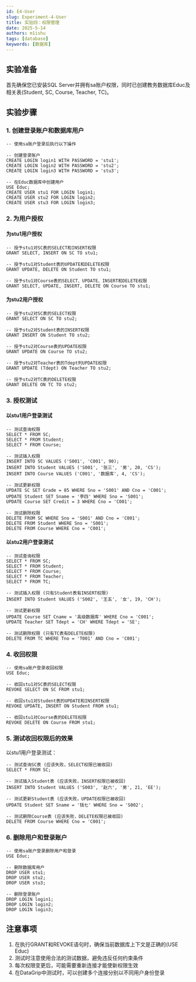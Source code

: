 ```yaml
---
id: E4-User
slug: Experiment-4-User
title: 实验四：权限管理
date: 2025-5-14
authors: m1ishu
tags: [database]
keywords: [数据库]
---
```

## 实验准备

首先确保您已安装SQL Server并拥有sa账户权限，同时已创建教务数据库Educ及相关表(Student, SC, Course, Teacher, TC)。

## 实验步骤

### 1. 创建登录账户和数据库用户

```
-- 使用sa账户登录后执行以下操作

-- 创建登录账户
CREATE LOGIN login1 WITH PASSWORD = 'stu1';
CREATE LOGIN login2 WITH PASSWORD = 'stu2';
CREATE LOGIN login3 WITH PASSWORD = 'stu3';

-- 在Educ数据库中创建用户
USE Educ;
CREATE USER stu1 FOR LOGIN login1;
CREATE USER stu2 FOR LOGIN login2;
CREATE USER stu3 FOR LOGIN login3;
```

### 2. 为用户授权

#### 为stu1用户授权

```
-- 授予stu1对SC表的SELECT和INSERT权限
GRANT SELECT, INSERT ON SC TO stu1;

-- 授予stu1对Student表的UPDATE和DELETE权限
GRANT UPDATE, DELETE ON Student TO stu1;

-- 授予stu1对Course表的SELECT、UPDATE、INSERT和DELETE权限
GRANT SELECT, UPDATE, INSERT, DELETE ON Course TO stu1;
```

#### 为stu2用户授权

```
-- 授予stu2对SC表的SELECT权限
GRANT SELECT ON SC TO stu2;

-- 授予stu2对Student表的INSERT权限
GRANT INSERT ON Student TO stu2;

-- 授予stu2对Course表的UPDATE权限
GRANT UPDATE ON Course TO stu2;

-- 授予stu2对Teacher表的Tdept列UPDATE权限
GRANT UPDATE (Tdept) ON Teacher TO stu2;

-- 授予stu2对TC表的DELETE权限
GRANT DELETE ON TC TO stu2;
```

### 3. 授权测试

#### 以stu1用户登录测试

```
-- 测试查询权限
SELECT * FROM SC;
SELECT * FROM Student;
SELECT * FROM Course;

-- 测试插入权限
INSERT INTO SC VALUES ('S001', 'C001', 90);
INSERT INTO Student VALUES ('S001', '张三', '男', 20, 'CS');
INSERT INTO Course VALUES ('C001', '数据库', 4, 'CS');

-- 测试更新权限
UPDATE SC SET Grade = 85 WHERE Sno = 'S001' AND Cno = 'C001';
UPDATE Student SET Sname = '李四' WHERE Sno = 'S001';
UPDATE Course SET Credit = 3 WHERE Cno = 'C001';

-- 测试删除权限
DELETE FROM SC WHERE Sno = 'S001' AND Cno = 'C001';
DELETE FROM Student WHERE Sno = 'S001';
DELETE FROM Course WHERE Cno = 'C001';
```

#### 以stu2用户登录测试

```
-- 测试查询权限
SELECT * FROM SC;
SELECT * FROM Student;
SELECT * FROM Course;
SELECT * FROM Teacher;
SELECT * FROM TC;

-- 测试插入权限 (只有Student表有INSERT权限)
INSERT INTO Student VALUES ('S002', '王五', '女', 19, 'CH');

-- 测试更新权限
UPDATE Course SET Cname = '高级数据库' WHERE Cno = 'C001';
UPDATE Teacher SET Tdept = 'CH' WHERE Tdept = 'SE';

-- 测试删除权限 (只有TC表有DELETE权限)
DELETE FROM TC WHERE Tno = 'T001' AND Cno = 'C001';
```

### 4. 收回权限

```
-- 使用sa账户登录收回权限
USE Educ;

-- 收回stu1对SC表的SELECT权限
REVOKE SELECT ON SC FROM stu1;

-- 收回stu1对Student表的UPDATE和INSERT权限
REVOKE UPDATE, INSERT ON Student FROM stu1;

-- 收回stu1对Course表的DELETE权限
REVOKE DELETE ON Course FROM stu1;
```

### 5. 测试收回权限后的效果

以stu1用户登录测试：

```
-- 测试查询SC表 (应该失败，SELECT权限已被收回)
SELECT * FROM SC;

-- 测试插入Student表 (应该失败，INSERT权限已被收回)
INSERT INTO Student VALUES ('S003', '赵六', '男', 21, 'EE');

-- 测试更新Student表 (应该失败，UPDATE权限已被收回)
UPDATE Student SET Sname = '钱七' WHERE Sno = 'S002';

-- 测试删除Course表 (应该失败，DELETE权限已被收回)
DELETE FROM Course WHERE Cno = 'C001';
```

### 6. 删除用户和登录账户

```
-- 使用sa账户登录删除用户和登录
USE Educ;

-- 删除数据库用户
DROP USER stu1;
DROP USER stu2;
DROP USER stu3;

-- 删除登录账户
DROP LOGIN login1;
DROP LOGIN login2;
DROP LOGIN login3;
```

## 注意事项

1. 在执行GRANT和REVOKE语句时，确保当前数据库上下文是正确的(USE Educ)
2. 测试时注意使用合法的测试数据，避免违反任何约束条件
3. 每次权限变更后，可能需要重新连接才能使新权限生效
4. 在DataGrip中测试时，可以创建多个连接分别以不同用户身份登录
